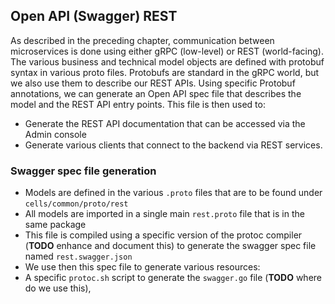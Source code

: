 
## Open API (Swagger) REST

As described in the preceding chapter, communication between microservices is done using either gRPC (low-level) or REST (world-facing). The various business and technical model objects are defined with protobuf syntax in various proto files. Protobufs are standard in the gRPC world, but we also use them to describe our REST APIs. Using specific Protobuf annotations, we can generate an Open API spec file that describes the model and the REST API entry points. This file is then used to:

- Generate the REST API documentation that can be accessed via the Admin console
- Generate various clients that connect to the backend via REST services.

### Swagger spec file generation

- Models are defined in the various `.proto` files that are to be found under `cells/common/proto/rest`
- All models are imported in a single main `rest.proto` file that is in the same package
- This file is compiled using a specific version of the protoc compiler (**TODO** enhance and document this) to generate the swagger spec file named `rest.swagger.json`
- We use then this spec file to generate various resources:
- A specific `protoc.sh` script to generate the `swagger.go` file (**TODO** where do we use this),
